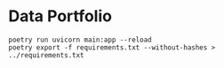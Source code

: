 # Data Portfolio

```
poetry run uvicorn main:app --reload
poetry export -f requirements.txt --without-hashes > ../requirements.txt
```